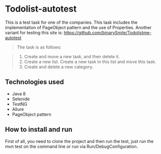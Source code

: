 # Todolist-autotest
This is a test task for one of the companies. This task includes the implementation of PageObject pattern and the use of Properties. Another variant for testing this site is: https://github.com/binarySmile/Todolistme-autotest

  >The task is as follows:
 
   >1. Create and move a new task, and then delete it.
   >2. Create a new list. Create a new task in this list and move this task.
   >3. Create and delete a new category.

**Technologies used**
----------------------
* Java 8
* Selenide
* TestNG
* Allure
* PageObject pattern

**How to install and run**
--------------------------

First of all, you need to clone the project and then run the test, just run the mvn test on the command line or run via Run/DebugConfiguration.
